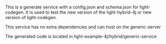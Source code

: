 This is a generate service with a config.json and schema.json for 
light-codegen. It is used to test the new version of the light-hybrid-4j 
or new version of light-codegen. 

This service has no extra dependencies and can host on the generic-server

The generated code is located in light-example-4j/hybrid/generic-service

